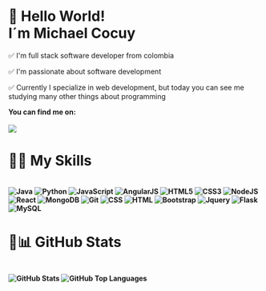 # 👋 Hello World!<br>I´m Michael Cocuy

✅ I'm full stack software developer from colombia

✅ I'm passionate about software development

✅ Currently I specialize in web development, but today you can see me studying
many other things about programming

<b>You can find me on:<b>
<br>
<br>
[<img src="https://img.shields.io/badge/linkedin-%230077B5.svg?&style=for-the-badge&logo=linkedin&logoColor=white"/>](https://www.linkedin.com/in/michael-cocuy)

# 🏋️‍♂️ My Skills
<br>
<img src="https://img.shields.io/badge/Java-ED8B00?style=for-the-badge&logo=java&logoColor=white" alt="Java"/>
<img src="https://img.shields.io/badge/python-%233a75a5.svg?&style=for-the-badge&logo=python&logoColor=white" alt="Python"/>
<img src="https://img.shields.io/badge/javascript%20-%23323330.svg?&style=for-the-badge&logo=javascript&logoColor=%23f7de1e" alt="JavaScript"/>
<img src="https://img.shields.io/badge/Angular-DD0031?style=for-the-badge&logo=angular&logoColor=white" alt="AngularJS"/>
<img src="https://img.shields.io/badge/html5-%23e34f26.svg?&style=for-the-badge&logo=html5&logoColor=white" alt="HTML5"/>
<img src="https://img.shields.io/badge/css3-%233573b5.svg?&style=for-the-badge&logo=css3&logoColor=white" alt="CSS3"/>
<img src="https://img.shields.io/badge/node%2Ejs-%2362af43.svg?&style=for-the-badge&logo=node.js&logoColor=white" alt="NodeJS"/>
<img src="https://img.shields.io/badge/react-%2300c4e6.svg?&style=for-the-badge&logo=react&logoColor=white" alt="React"/>
<img src="https://img.shields.io/badge/mongodb-%2368a14a.svg?&style=for-the-badge&logo=mongodb&logoColor=white" alt="MongoDB"/>
<img src="https://img.shields.io/badge/git-%23fc6d26.svg?&style=for-the-badge&logo=git&logoColor=white" alt="Git"/>
<img src="https://img.shields.io/badge/CSS-239120?&style=for-the-badge&logo=css3&logoColor=white" alt="CSS"/>
<img src="https://img.shields.io/badge/HTML-239120?style=for-the-badge&logo=html5&logoColor=white" alt="HTML"/>
<img src="https://img.shields.io/badge/Bootstrap-563D7C?style=for-the-badge&logo=bootstrap&logoColor=white" alt="Bootstrap"/>
<img src="https://img.shields.io/badge/jQuery-0769AD?style=for-the-badge&logo=jquery&logoColor=white" alt="Jquery"/>
<img src="https://img.shields.io/badge/Flask-000000?style=for-the-badge&logo=flask&logoColor=white" alt="Flask"/>
<img src="https://img.shields.io/badge/MySQL-00000F?style=for-the-badge&logo=mysql&logoColor=white" alt="MySQL"/>

# 🧍📊 GitHub Stats
<br>
<img src="https://jf-gh-stats.vercel.app/api?username=TzStrikerYT&show_icons=true&count_private=true&title_color=3867D6&icon_color=3867D6" alt="GitHub Stats" align="top"/>
<img src="https://jf-gh-stats.vercel.app/api/top-langs/?username=TzStrikerYT&layout=compact&hide=java&title_color=3867D6&icon_color=3867D6" alt="GitHub Top Languages" align="top"/>
